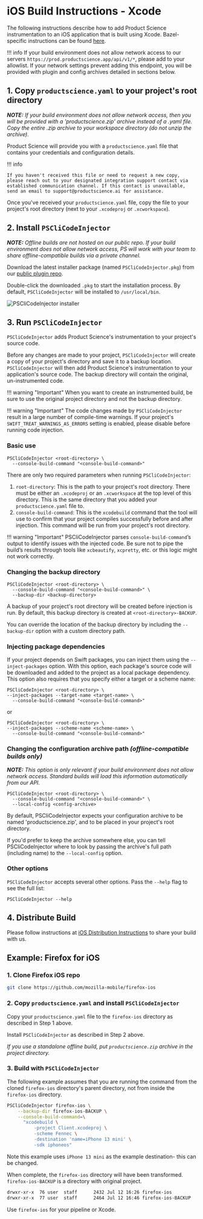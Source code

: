 # iOS Build Instructions - Xcode

The following instructions describe how to add Product Science instrumentation to an iOS application that is built using Xcode. Bazel-specific instructions can be found [here](bazel.md).

!!! info
    If your build environment does not allow network access to our servers `https://prod.productscience.app/api/v1/*`, please add to your allowlist.
    If your network settings prevent adding this endpoint, you will be provided with plugin and config archives detailed in sections below.

## 1. Copy `productscience.yaml` to your project's root directory

_**NOTE:** If your build environment does not allow network access, then you will be provided with a 'productscience.zip' archive instead of a .yaml file. Copy the entire .zip archive to your workspace directory (do not unzip the archive)._

Product Science will provide you with a `productscience.yaml` file that contains your credentials and configuration details.

!!! info

    If you haven't received this file or need to request a new copy, please reach out to your designated integration support contact via established communication channel. If this contact is unavailable, send an email to support@productscience.ai for assistance.

Once you've received your `productscience.yaml` file, copy the file to your project's root directory (next to your `.xcodeproj` or `.xcworkspace`).

## 2. Install `PSCliCodeInjector`

_**NOTE:** Offline builds are not hosted on our public repo. If your build environment does not allow network access, PS will work with your team to share offline-compatible builds via a private channel._

Download the latest installer package (named `PSCliCodeInjector.pkg`) from our [public plugin repo](https://github.com/product-science/PSios/releases).

Double-click the downloaded `.pkg` to start the installation process. By default, `PSCliCodeInjector` will be installed to `/usr/local/bin`.

![PSCliCodeInjector installer](../img/ios-installer.jpg)

## 3. Run `PSCliCodeInjector`

`PSCliCodeInjector` adds Product Science's instrumentation to your project's source code.

Before any changes are made to your project, `PSCliCodeInjector` will create a copy of your project's directory and save it to a backup location. `PSCliCodeInjector` will then add Product Science's instrumentation to your application's source code. The backup directory will contain the original, un-instrumented code.

!!! warning "Important"
    When you want to create an instrumented build, be sure to use the original project directory and not the backup directory.

!!! warning "Important"
    The code changes made by `PSCliCodeInjector` result in a large number of compile-time warnings. If your project's `SWIFT_TREAT_WARNINGS_AS_ERRORS` setting is enabled, please disable before running code injection.

### Basic use

```shell
PSCliCodeInjector <root-directory> \
  --console-build-command "<console-build-command>"
```

There are only two required parameters when running `PSCliCodeInjector`:

1. `root-directory`: This is the path to your project's root directory. There must be either an `.xcodeproj` or an `.xcworkspace` at the top level of this directory. This is the same directory that you added your `productscience.yaml` file to.
2. `console-build-command`: This is the `xcodebuild` command that the tool will use to confirm that your project compiles successfully before and after injection. This command will be run from your project's root directory.

!!! warning "Important"
    PSCliCodeInjector parses `console-build-command`’s output to identify issues with the injected code. Be sure not to pipe the build’s results through tools like `xcbeautify`, `xcpretty`, etc. or this logic might not work correctly.

### Changing the backup directory

```shell
PSCliCodeInjector <root-directory> \
  --console-build-command "<console-build-command>" \
  --backup-dir <backup-directory>
```

A backup of your project's root directory will be created before injection is run. By default, this backup directory is created at  `<root-directory>-BACKUP`.

You can override the location of the backup directory by including the `--backup-dir` option with a custom directory path.

### Injecting package dependencies

If your project depends on Swift packages, you can inject them using the `--inject-packages` option. With this option, each package's source code will be downloaded and added to the project as a local package dependency. This option also requires that you specify either a target or a scheme name:

```shell
PSCliCodeInjector <root-directory> \
--inject-packages --target-name <target-name> \
  --console-build-command "<console-build-command>"
```
or
```shell
PSCliCodeInjector <root-directory> \
--inject-packages --scheme-name <scheme-name> \
  --console-build-command "<console-build-command>"
```


### Changing the configuration archive path _(offline-compatible builds only)_

_**NOTE:** This option is only relevant if your build environment does not allow network access. Standard builds will load this information automatically from our API._

```shell
PSCliCodeInjector <root-directory> \
  --console-build-command "<console-build-command>" \
  --local-config <config-archive>
```

By default, PSCliCodeInjector expects your configuration archive to be named 'productscience.zip', and to be placed in your project's root directory.

If you'd prefer to keep the archive somewhere else, you can tell PSCliCodeInjector where to look by passing the archive's full path (including name) to the `--local-config` option.

### Other options

`PSCliCodeInjector` accepts several other options. Pass the `--help` flag to see the full list:

```shell
PSCliCodeInjector --help
```

## 4. Distribute Build

Please follow instructions at [iOS Distribution Instructions](distribution.md) to share your build with us.

## Example: Firefox for iOS

### 1. Clone Firefox iOS repo

```bash
git clone https://github.com/mozilla-mobile/firefox-ios
```

### 2. Copy `productscience.yaml` and install `PSCliCodeInjector`

Copy your `productscience.yaml` file to the `firefox-ios` directory as described in Step 1 above.

Install `PSCliCodeInjector` as described in Step 2 above.

*If you use a standalone offline build, put `productscience.zip` archive in the project directory.*

### 3. Build with `PSCliCodeInjector`

The following example assumes that you are running the command from the cloned `firefox-ios` directory's parent directory, not from inside the `firefox-ios` directory.

```bash
PSCliCodeInjector firefox-ios \
    --backup-dir firefox-ios-BACKUP \
    --console-build-command=\
      "xcodebuild \
          -project Client.xcodeproj \
          -scheme Fennec \
          -destination 'name=iPhone 13 mini' \
          -sdk iphoneos"
```

Note this example uses `iPhone 13 mini` as the example destination- this can be changed.

When complete, the `firefox-ios` directory will have been transformed. `firefox-ios-BACKUP` is a directory with original project.
```bash
drwxr-xr-x  76 user  staff      2432 Jul 12 16:26 firefox-ios
drwxr-xr-x  77 user  staff      2464 Jul 12 16:46 firefox-ios-BACKUP
```

Use `firefox-ios` for your pipeline or Xcode.
